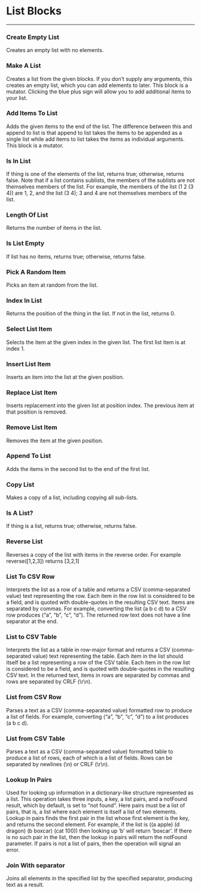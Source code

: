 <!--
  Copyright © 2013-2021 MIT, All rights reserved
  Released under the Apache License, Version 2.0
  http://www.apache.org/licenses/LICENSE-2.0
-->

# List Blocks

---

### Create Empty List

<div id = "lists_create_empty" type = "ai-2-default-block"></div>

Creates an empty list with no elements.

### Make A List

<div id = "lists_create_with" type = "ai-2-block"></div>

Creates a list from the given blocks. If you don’t supply any arguments, this creates an empty list, which you can add elements to later. This block is a mutator. Clicking the blue plus sign will allow you to add additional items to your list.

### Add Items To List

<div id = "lists_add_items" type = "ai-2-block"></div>

Adds the given items to the end of the list. The difference between this and append to list is that append to list takes the items to be appended as a single list while add items to list takes the items as individual arguments. This block is a mutator.

### Is In List

<div id = "lists_is_in" type = "ai-2-block"></div>

If thing is one of the elements of the list, returns true; otherwise, returns false. Note that if a list contains sublists, the members of the sublists are not themselves members of the list. For example, the members of the list (1 2 (3 4)) are 1, 2, and the list (3 4); 3 and 4 are not themselves members of the list.

### Length Of List

<div id = "lists_length" type = "ai-2-block"></div>

Returns the number of items in the list.

### Is List Empty

<div id = "lists_is_empty" type = "ai-2-block"></div>

If list has no items, returns true; otherwise, returns false.

### Pick A Random Item

<div id = "lists_pick_random_item" type = "ai-2-block"></div>

Picks an item at random from the list.

### Index In List

<div id = "lists_position_in" type = "ai-2-block"></div>

Returns the position of the thing in the list. If not in the list, returns 0.

### Select List Item

<div id = "lists_select_item" type = "ai-2-block"></div>

Selects the item at the given index in the given list. The first list item is at index 1.

### Insert List Item

<div id = "lists_insert_item" type = "ai-2-block"></div>

Inserts an item into the list at the given position.

### Replace List Item

<div id = "lists_replace_item" type = "ai-2-block"></div>

Inserts replacement into the given list at position index. The previous item at that position is removed.

### Remove List Item

<div id = "lists_remove_item" type = "ai-2-block"></div>

Removes the item at the given position.

### Append To List

<div id = "lists_append_list" type = "ai-2-block"></div>

Adds the items in the second list to the end of the first list.

### Copy List

<div id = "lists_copy" type = "ai-2-block"></div>

Makes a copy of a list, including copying all sub-lists.

### Is A List?

<div id = "lists_is_list" type = "ai-2-block"></div>

If thing is a list, returns true; otherwise, returns false.

### Reverse List

<div id = "lists_reverse" type = "ai-2-block"></div>

Reverses a copy of the list with items in the reverse order. For example reverse([1,2,3]) returns [3,2,1]

### List To CSV Row

<div id = "lists_to_csv_row" type = "ai-2-block"></div>

Interprets the list as a row of a table and returns a CSV (comma-separated value) text representing the row. Each item in the row list is considered to be a field, and is quoted with double-quotes in the resulting CSV text. Items are separated by commas. For example, converting the list (a b c d) to a CSV row produces (“a”, “b”, “c”, “d”). The returned row text does not have a line separator at the end.

### List to CSV Table

<div id = "lists_to_csv_table" type = "ai-2-block"></div>

Interprets the list as a table in row-major format and returns a CSV (comma-separated value) text representing the table. Each item in the list should itself be a list representing a row of the CSV table. Each item in the row list is considered to be a field, and is quoted with double-quotes in the resulting CSV text. In the returned text, items in rows are separated by commas and rows are separated by CRLF (\r\n).

### List from CSV Row

<div id = "lists_from_csv_row" type = "ai-2-block"></div>

Parses a text as a CSV (comma-separated value) formatted row to produce a list of fields. For example, converting (“a”, “b”, “c”, “d”) to a list produces (a b c d).

### List from CSV Table

<div id = "lists_from_csv_table" type = "ai-2-block"></div>

Parses a text as a CSV (comma-separated value) formatted table to produce a list of rows, each of which is a list of fields. Rows can be separated by newlines (\n) or CRLF (\r\n).

### Lookup In Pairs

<div id = "lists_lookup_in_pairs" type = "ai-2-default-block"></div>

Used for looking up information in a dictionary-like structure represented as a list. This operation takes three inputs, a key, a list pairs, and a notFound result, which by default, is set to “not found”. Here pairs must be a list of pairs, that is, a list where each element is itself a list of two elements. Lookup in pairs finds the first pair in the list whose first element is the key, and returns the second element. For example, if the list is ((a apple) (d dragon) (b boxcar) (cat 100)) then looking up ‘b’ will return ‘boxcar’. If there is no such pair in the list, then the lookup in pairs will return the notFound parameter. If pairs is not a list of pairs, then the operation will signal an error.

### Join With separator

<div id = "lists_join_with_separator" type = "ai-2-default-block"></div>

Joins all elements in the specified list by the specified separator, producing text as a result.

